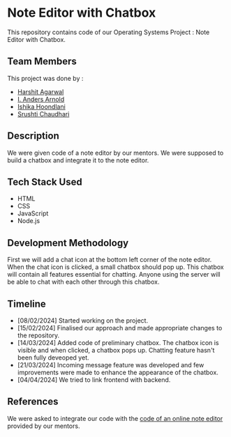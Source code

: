 # Note Editor with Chatbox
This repository contains code of our Operating Systems Project : Note Editor with Chatbox. 
## Team Members
This project was done by :

* [Harshit Agarwal](https://github.com/HarshitAgarwal7)
* [I. Anders Arnold](https://github.com/asquare004)
* [Ishika Hoondlani](https://github.com/ishikahoondlani26)
* [Srushti Chaudhari](https://github.com/srushtichaudhari7)
## Description
We were given code of a note editor by our mentors. We were supposed to build a chatbox and integrate it to the note editor.
## Tech Stack Used
* HTML
* CSS
* JavaScript
* Node.js
## Development Methodology
First we will add a chat icon at the bottom left corner of the note editor. When the chat icon is clicked, a small chatbox should pop up. This chatbox will contain all features essential for chatting. Anyone using the server will be able to chat with each other through this chatbox.
## Timeline
* [08/02/2024] Started working on the project.
* [15/02/2024] Finalised our approach and made appropriate changes to the repository.
* [14/03/2024] Added code of preliminary chatbox. The chatbox icon is visible and when clicked, a chatbox pops up. Chatting feature hasn't been fully deveoped yet.
* [21/03/2024] Incoming message feature was developed and few improvements were made to enhance the appearance of the chatbox.
* [04/04/2024] We tried to link frontend with backend.
## References
We were asked to integrate our code with the [code of an online note editor](https://github.com/surdebmalya/surdebmalya.github.io/blob/main/notes.html) provided by our mentors.
